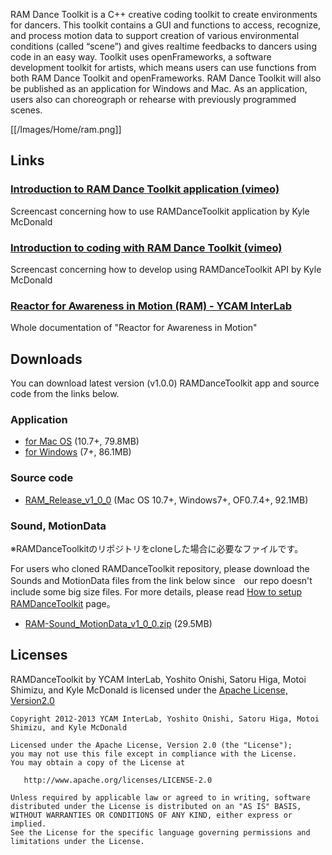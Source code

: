 RAM Dance Toolkit is a C++ creative coding toolkit to create environments for dancers. This toolkit contains a GUI and functions to access, recognize, and process motion data to support creation of various environmental conditions (called “scene”) and gives realtime feedbacks to dancers using code in an easy way. Toolkit uses openFrameworks, a software development toolkit for artists, which means users can use functions from both RAM Dance Toolkit and openFrameworks. RAM Dance Toolkit will also be published as an application for Windows and Mac. As an application, users also can choreograph or rehearse with previously programmed scenes.

[[/Images/Home/ram.png]]




## Links

### [Introduction to RAM Dance Toolkit application (vimeo)](http://vimeo.com/64703174) 
Screencast concerning how to use RAMDanceToolkit application by Kyle McDonald

### [Introduction to coding with RAM Dance Toolkit (vimeo)](http://vimeo.com/64775855)  
Screencast concerning how to develop using RAMDanceToolkit API by Kyle McDonald

### [Reactor for Awareness in Motion (RAM) - YCAM InterLab](http://interlab.ycam.jp/en/projects/ram/)   
Whole documentation of "Reactor for Awareness in Motion"




## Downloads 

You can download latest version (v1.0.0) RAMDanceToolkit app and source code from the links below.

### Application

- [for Mac OS](https://raw.github.com/wiki/YCAMInterlab/RAMDanceToolkit/releases/v1.0.0/RAM-osx_v1_0_0.zip) (10.7+, 79.8MB)
- [for Windows](https://raw.github.com/wiki/YCAMInterlab/RAMDanceToolkit/releases/v1.0.0/RAM-win_v1_0_0.zip) (7+, 86.1MB)

### Source code

- [RAM_Release_v1_0_0](https://raw.github.com/wiki/YCAMInterlab/RAMDanceToolkit/releases/v1.0.0/RAM-release-v1_0_0.zip) (Mac OS 10.7+, Windows7+, OF0.7.4+, 92.1MB)

### Sound, MotionData

※RAMDanceToolkitのリポジトリをcloneした場合に必要なファイルです。

For users who cloned RAMDanceToolkit repository, please download the Sounds and MotionData files from the link below since　our repo doesn't include some big size files.
For more details, please read [How to setup RAMDanceToolkit](How-to-setup-RAMDanceToolkit) page。

- [RAM-Sound_MotionData_v1_0_0.zip](https://raw.github.com/wiki/YCAMInterlab/RAMDanceToolkit/releases/resources/RAM-Sound_MotionData_v1_0_0.zip) (29.5MB)

<!--
### Other versions
Download links are available on [YCAM InterLab server]().
-->




## Licenses
RAMDanceToolkit by YCAM InterLab, Yoshito Onishi, Satoru Higa, Motoi Shimizu, and Kyle McDonald is licensed under the [Apache License, Version2.0](http://www.apache.org/licenses/LICENSE-2.0.html)

    Copyright 2012-2013 YCAM InterLab, Yoshito Onishi, Satoru Higa, Motoi Shimizu, and Kyle McDonald

    Licensed under the Apache License, Version 2.0 (the "License");
    you may not use this file except in compliance with the License.
    You may obtain a copy of the License at

       http://www.apache.org/licenses/LICENSE-2.0

    Unless required by applicable law or agreed to in writing, software
    distributed under the License is distributed on an "AS IS" BASIS,
    WITHOUT WARRANTIES OR CONDITIONS OF ANY KIND, either express or implied.
    See the License for the specific language governing permissions and
    limitations under the License.
    